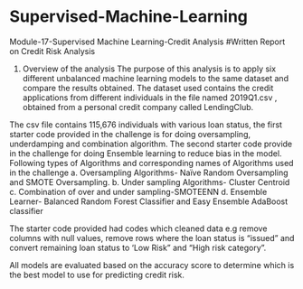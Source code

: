 # Supervised-Machine-Learning
Module-17-Supervised Machine Learning-Credit Analysis
#Written Report on Credit Risk Analysis

1.	Overview of the analysis
The purpose of this analysis is to apply six different unbalanced machine learning models to the same dataset and compare the results obtained. The dataset used contains the credit applications from different individuals in the file named 2019Q1.csv , obtained from a personal credit company called LendingClub. 

The csv file contains 115,676 individuals with various loan status, the first starter code provided in the challenge is for doing oversampling, underdamping and combination algorithm. The second starter code provide in the challenge for doing Ensemble learning to reduce bias in the model.
Following types of Algorithms and corresponding names of Algorithms used in the challenge
a.	Oversampling Algorithms- Naïve Random Oversampling and SMOTE Oversampling.
b.	Under sampling Algorithms- Cluster Centroid
c.	Combination of over and under sampling-SMOTEENN
d.	Ensemble Learner- Balanced Random Forest Classifier and Easy Ensemble AdaBoost classifier

The starter code provided had codes which cleaned data e.g remove columns with null values, remove rows where the loan status is “issued” and convert remaining loan status to ‘Low Risk” and “High risk category”.

All models are evaluated based on the accuracy score to determine which is the best model to use for predicting credit risk.
